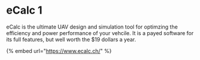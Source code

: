 # eCalc 1

eCalc is the ultimate UAV design and simulation tool for optimzing the efficiency and power performance of your vehcile. It is a payed software for its full features, but well worth the $19 dollars a year.&#x20;

{% embed url="https://www.ecalc.ch/" %}
